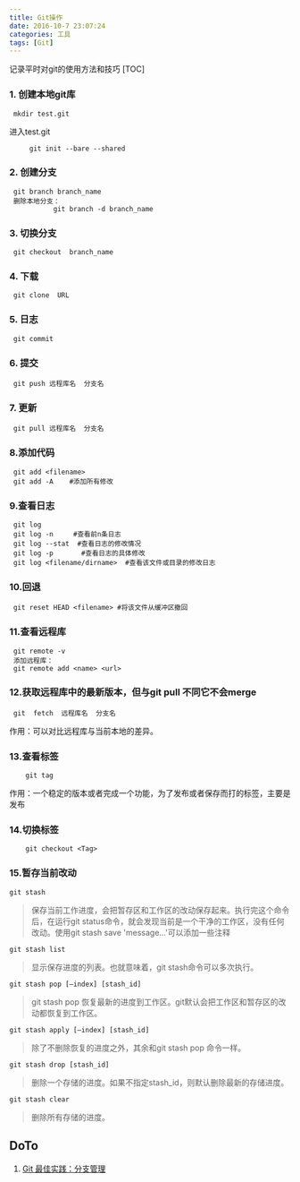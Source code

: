 ```yaml
---
title: Git操作
date: 2016-10-7 23:07:24
categories: 工具
tags: [Git]
---
```


记录平时对git的使用方法和技巧
[TOC]
<!--- more --->
### 1. 创建本地git库
     mkdir test.git
进入test.git

		 git init --bare --shared

### 2. 创建分支
     git branch branch_name
     删除本地分支：
               git branch -d branch_name

### 3. 切换分支
     git checkout  branch_name

### 4. 下载
     git clone  URL

### 5. 日志
     git commit

### 6. 提交
     git push 远程库名  分支名

### 7. 更新
     git pull 远程库名  分支名

### 8.添加代码
     git add <filename>
     git add -A    #添加所有修改

### 9.查看日志
     git log
     git log -n     #查看前n条日志
     git log --stat  #查看日志的修改情况
     git log -p       #查看日志的具体修改
     git log <filename/dirname>  #查看该文件或目录的修改日志

### 10.回退
     git reset HEAD <filename> #将该文件从缓冲区撤回

### 11.查看远程库
     git remote -v
     添加远程库：
     git remote add <name> <url>

### 12.获取远程库中的最新版本，但与git pull 不同它不会merge
     git  fetch  远程库名  分支名
作用：可以对比远程库与当前本地的差异。

### 13.查看标签
		git tag
作用：一个稳定的版本或者完成一个功能，为了发布或者保存而打的标签，主要是发布

### 14.切换标签
		git checkout <Tag>

### 15.暂存当前改动

```
git stash
```
>保存当前工作进度，会把暂存区和工作区的改动保存起来。执行完这个命令后，在运行git status命令，就会发现当前是一个干净的工作区，没有任何改动。使用git stash save 'message...'可以添加一些注释

```
git stash list
```
>显示保存进度的列表。也就意味着，git stash命令可以多次执行。

```
git stash pop [–index] [stash_id]
```
>git stash pop 恢复最新的进度到工作区。git默认会把工作区和暂存区的改动都恢复到工作区。

```
git stash apply [–index] [stash_id]
```
>除了不删除恢复的进度之外，其余和git stash pop 命令一样。

```
git stash drop [stash_id]
```
> 删除一个存储的进度。如果不指定stash_id，则默认删除最新的存储进度。

```
git stash clear
```
>删除所有存储的进度。

## DoTo

1. [Git 最佳实践：分支管理](http://blog.jobbole.com/109466/)
